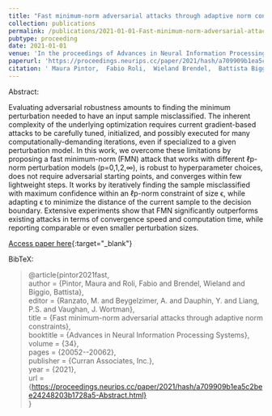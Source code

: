 ```yaml
---
title: "Fast minimum-norm adversarial attacks through adaptive norm constraints"
collection: publications
permalink: /publications/2021-01-01-Fast-minimum-norm-adversarial-attacks-through-adaptive-norm-constraints
pubtype: proceeding
date: 2021-01-01
venue: 'In the proceedings of Advances in Neural Information Processing Systems'
paperurl: 'https://proceedings.neurips.cc/paper/2021/hash/a709909b1ea5c2bee24248203b1728a5-Abstract.html'
citation: ' Maura Pintor,  Fabio Roli,  Wieland Brendel,  Battista Biggio, &quot;Fast minimum-norm adversarial attacks through adaptive norm constraints.&quot; In the proceedings of Advances in Neural Information Processing Systems, 2021.'
---
```

Abstract:

Evaluating adversarial robustness amounts to finding the minimum perturbation needed to have an input sample misclassified. The inherent complexity of the underlying optimization requires current gradient-based attacks to be carefully tuned, initialized, and possibly executed for many computationally-demanding iterations, even if specialized to a given perturbation model. In this work, we overcome these limitations by proposing a fast minimum-norm (FMN) attack that works with different ℓp-norm perturbation models (p=0,1,2,∞), is robust to hyperparameter choices, does not require adversarial starting points, and converges within few lightweight steps. It works by iteratively finding the sample misclassified with maximum confidence within an ℓp-norm constraint of size ϵ, while adapting ϵ to minimize the distance of the current sample to the decision boundary. Extensive experiments show that FMN significantly outperforms existing attacks in terms of convergence speed and computation time, while reporting comparable or even smaller perturbation sizes.

[Access paper here](https://proceedings.neurips.cc/paper/2021/hash/a709909b1ea5c2bee24248203b1728a5-Abstract.html){:target="_blank"}

BibTeX: 
>@article{pintor2021fast,<br>    author = {Pintor, Maura and Roli, Fabio and Brendel, Wieland and Biggio, Battista},<br>    editor = {Ranzato, M. and Beygelzimer, A. and Dauphin, Y. and Liang, P.S. and Vaughan, J. Wortman},<br>    title = {Fast minimum-norm adversarial attacks through adaptive norm constraints},<br>    booktitle = {Advances in Neural Information Processing Systems},<br>    volume = {34},<br>    pages = {20052--20062},<br>    publisher = {Curran Associates, Inc.},<br>    year = {2021},<br>    url = {https://proceedings.neurips.cc/paper/2021/hash/a709909b1ea5c2bee24248203b1728a5-Abstract.html}<br>}<br>